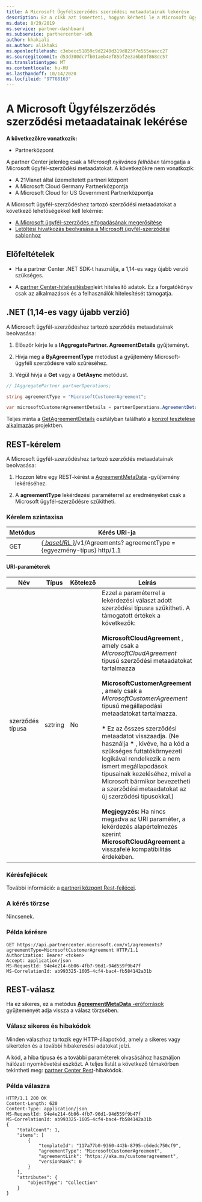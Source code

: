 ```yaml
---
title: A Microsoft Ügyfélszerződés szerződési metaadatainak lekérése
description: Ez a cikk azt ismerteti, hogyan kérheti le a Microsoft ügyfél-szerződéshez tartozó szerződési metaadatokat.
ms.date: 8/29/2019
ms.service: partner-dashboard
ms.subservice: partnercenter-sdk
author: khakiali
ms.author: alikhaki
ms.openlocfilehash: c3ebecc51859c9d2240d319d823f7e555eaecc27
ms.sourcegitcommit: d53d300dc7fb01aeb4ef85bf2e3a6b80f868dc57
ms.translationtype: MT
ms.contentlocale: hu-HU
ms.lasthandoff: 10/14/2020
ms.locfileid: "97768163"
---
```

# <a name="get-agreement-metadata-for-the-microsoft-customer-agreement"></a>A Microsoft Ügyfélszerződés szerződési metaadatainak lekérése

**A következőkre vonatkozik:**

- Partnerközpont

A partner Center jelenleg csak a *Microsoft nyilvános felhőben* támogatja a Microsoft ügyfél-szerződési metaadatokat. A következőkre nem vonatkozik:

- A 21Vianet által üzemeltetett partneri központ
- A Microsoft Cloud Germany Partnerközpontja
- A Microsoft Cloud for US Government Partnerközpontja

A Microsoft ügyfél-szerződéshez tartozó szerződési metaadatokat a következő lehetőségekkel kell lekérnie:

- [A Microsoft ügyfél-szerződés elfogadásának megerősítése](./confirm-customer-consent-customer-agreement.md)
- [Letöltési hivatkozás beolvasása a Microsoft ügyfél-szerződési sablonhoz](./download-customer-agreement-template.md)

## <a name="prerequisites"></a>Előfeltételek

- Ha a partner Center .NET SDK-t használja, a 1,14-es vagy újabb verzió szükséges.

- A [partner Center-hitelesítésben](./partner-center-authentication.md)leírt hitelesítő adatok. Ez a forgatókönyv csak az alkalmazások és a felhasználók hitelesítését támogatja.

## <a name="net-version-114-or-newer"></a>.NET (1,14-es vagy újabb verzió)

A Microsoft ügyfél-szerződéshez tartozó szerződés metaadatainak beolvasása:

1. Először kérje le a **IAggregatePartner. AgreementDetails** gyűjteményt.

2. Hívja meg a **ByAgreementType** metódust a gyűjtemény Microsoft-ügyféli szerződésre való szűréséhez.

3. Végül hívja a **Get** vagy a **GetAsync** metódust.

```csharp
// IAggregatePartner partnerOperations;

string agreementType = "MicrosoftCustomerAgreement";

var microsoftCustomerAgreementDetails = partnerOperations.AgreementDetails.ByAgreementType(agreementType).Get().Items.Single();
```

Teljes minta a [GetAgreementDetails](https://github.com/PartnerCenterSamples/Partner-Center-SDK-Samples/blob/master/Source/Partner%20Center%20SDK%20Samples/Agreements/GetAgreementDetails.cs) osztályban található a [konzol tesztelése alkalmazás](https://github.com/PartnerCenterSamples/Partner-Center-SDK-Samples) projektben.

## <a name="rest-request"></a>REST-kérelem

A Microsoft ügyfél-szerződéshez tartozó szerződés metaadatainak beolvasása:

1. Hozzon létre egy REST-kérést a [AgreementMetaData](./agreement-metadata-resources.md) -gyűjtemény lekéréséhez.

2. A **agreementType** lekérdezési paraméterrel az eredményeket csak a Microsoft ügyfél-szerződésre szűkítheti.

### <a name="request-syntax"></a>Kérelem szintaxisa

| Metódus | Kérés URI-ja                                                         |
|--------|---------------------------------------------------------------------|
| GET    | [*\{ baseURL \}*](partner-center-rest-urls.md)/v1/Agreements? agreementType = {egyezmény-típus} http/1.1 |

#### <a name="uri-parameters"></a>URI-paraméterek

| Név                   | Típus     | Kötelező | Leírás                                                             |
|------------------------|----------|----------|-------------------------------------------------------------------------|
| szerződés típusa | sztring | No | Ezzel a paraméterrel a lekérdezési választ adott szerződési típusra szűkítheti. A támogatott értékek a következők: <br/><br/>**MicrosoftCloudAgreement** , amely csak a *MicrosoftCloudAgreement* típusú szerződési metaadatokat tartalmazza<br/><br/>**MicrosoftCustomerAgreement** , amely csak a *MicrosoftCustomerAgreement* típusú megállapodási metaadatokat tartalmazza.<br/><br/>**\*** Ez az összes szerződési metaadatot visszaadja. (Ne használja **\*** , kivéve, ha a kód a szükséges futtatókörnyezeti logikával rendelkezik a nem ismert megállapodások típusainak kezeléséhez, mivel a Microsoft bármikor bevezetheti a szerződési metaadatokat az új szerződési típusokkal.)<br/><br/> **Megjegyzés:** Ha nincs megadva az URI paraméter, a lekérdezés alapértelmezés szerint **MicrosoftCloudAgreement** a visszafelé kompatibilitás érdekében.  |

### <a name="request-headers"></a>Kérésfejlécek

További információ: a [partneri központ Rest-fejlécei](headers.md).

### <a name="request-body"></a>A kérés törzse

Nincsenek.

### <a name="request-example"></a>Példa kérésre

```http
GET https://api.partnercenter.microsoft.com/v1/agreements?agreementType=MicrosoftCustomerAgreement HTTP/1.1
Authorization: Bearer <token>
Accept: application/json
MS-RequestId: 94e4e214-6b06-4fb7-96d1-94d559f9b47f
MS-CorrelationId: ab993325-1605-4cf4-bac4-fb584142a31b
```

## <a name="rest-response"></a>REST-válasz

Ha ez sikeres, ez a metódus [ **AgreementMetaData** -erőforrások](./agreement-metadata-resources.md) gyűjteményét adja vissza a válasz törzsében.

### <a name="response-success-and-error-codes"></a>Válasz sikeres és hibakódok

Minden válaszhoz tartozik egy HTTP-állapotkód, amely a sikeres vagy sikertelen és a további hibakeresési adatokat jelzi.

A kód, a hiba típusa és a további paraméterek olvasásához használjon hálózati nyomkövetési eszközt. A teljes listát a következő témakörben tekintheti meg: [partner Center Rest](error-codes.md)-hibakódok.

### <a name="response-example"></a>Példa válaszra

```http
HTTP/1.1 200 OK
Content-Length: 620
Content-Type: application/json
MS-RequestId: 94e4e214-6b06-4fb7-96d1-94d559f9b47f
MS-CorrelationId: ab993325-1605-4cf4-bac4-fb584142a31b
{
    "totalCount": 1,
    "items": [
        {
            "templateId": "117a77b0-9360-443b-8795-c6dedc750cf9",
            "agreementType": "MicrosoftCustomerAgreement",
            "agreementLink": "https://aka.ms/customeragreement",
            "versionRank": 0
        }
    ],
    "attributes": {
        "objectType": "Collection"
    }
}
```

